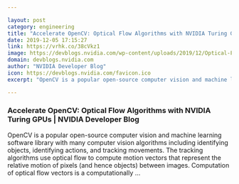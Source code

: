 ```yaml
---

layout: post
category: engineering
title: "Accelerate OpenCV: Optical Flow Algorithms with NVIDIA Turing GPUs"
date: 2019-12-05 17:15:27
link: https://vrhk.co/38cVkz1
image: https://devblogs.nvidia.com/wp-content/uploads/2019/12/Optical-Flow-Featured.png
domain: devblogs.nvidia.com
author: "NVIDIA Developer Blog"
icon: https://devblogs.nvidia.com/favicon.ico
excerpt: "OpenCV is a popular open-source computer vision and machine learning software library with many computer vision algorithms including identifying objects, identifying actions, and tracking movements. The tracking algorithms use optical flow to compute motion vectors that represent the relative motion of pixels (and hence objects) between images. Computation of optical flow vectors is a computationally …"

---
```


### Accelerate OpenCV: Optical Flow Algorithms with NVIDIA Turing GPUs | NVIDIA Developer Blog

OpenCV is a popular open-source computer vision and machine learning software library with many computer vision algorithms including identifying objects, identifying actions, and tracking movements. The tracking algorithms use optical flow to compute motion vectors that represent the relative motion of pixels (and hence objects) between images. Computation of optical flow vectors is a computationally …